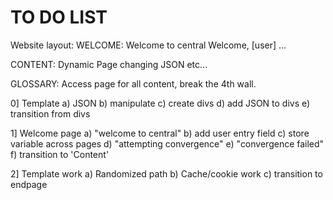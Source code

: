 # TO DO LIST

Website layout: 
WELCOME: 
  Welcome to central
  Welcome, [user] 
  ... 

CONTENT: 
  Dynamic Page changing JSON etc... 

GLOSSARY: 
  Access page for all content, break the 4th wall. 


0] Template 
  a) JSON
  b) manipulate 
  c) create divs
  d) add JSON to divs
  e) transition from divs

1] Welcome page
  a) "welcome to central"
  b) add user entry field
  c) store variable across pages
  d) "attempting convergence"
  e) "convergence failed"
  f) transition to 'Content' 
  
2] Template work 
  a) Randomized path 
  b) Cache/cookie work
  c) transition to endpage
